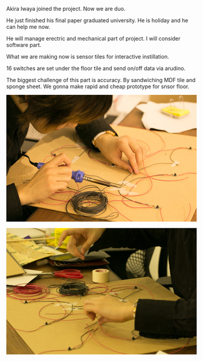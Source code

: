 Akira Iwaya joined the project. Now we are duo.

He just finished his final paper graduated university. He is holiday and he can help me now.

He will manage erectric and mechanical part of project. I will consider software part.


What we are making now is sensor tiles for interactive instillation.

16 switches are set under the floor tile and send on/off data via arudino.

The biggest challenge of this part is accuracy. By sandwiching MDF tile and sponge sheet. We gonna make rapid and cheap prototype for snsor floor.


![Exhibition Sketch](../project_images/sketches/sketch_031.jpg?raw=true "Example Image")


![Exhibition Sketch](../project_images/sketches/sketch_032.jpg?raw=true "Example Image")
